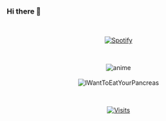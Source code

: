 ### Hi there 👋

&nbsp;<div align="center">
  [![Spotify](https://readme-ashen.vercel.app/api/spotify?background_color=0d1117&border_color=ffffff)](https://open.spotify.com/user/GhostOf0days)
</div>

&nbsp;<div align="center">
  ![anime](https://user-images.githubusercontent.com/70134418/226198536-03727838-e636-43f2-92f7-773873911c42.gif) <br><br>
  ![IWantToEatYourPancreas](https://user-images.githubusercontent.com/70134418/226198886-27a3506a-3f2d-487e-aabf-f563b1d22391.gif)
</div>

&nbsp;<div align="center">
  [![Visits](https://komarev.com/ghpvc/?username=GhostOf0days&logo=GitHub&label=github%20visits&color=336699&logoColor=white&style=flat-square)](https://github.com/GhostOf0days)
</div>